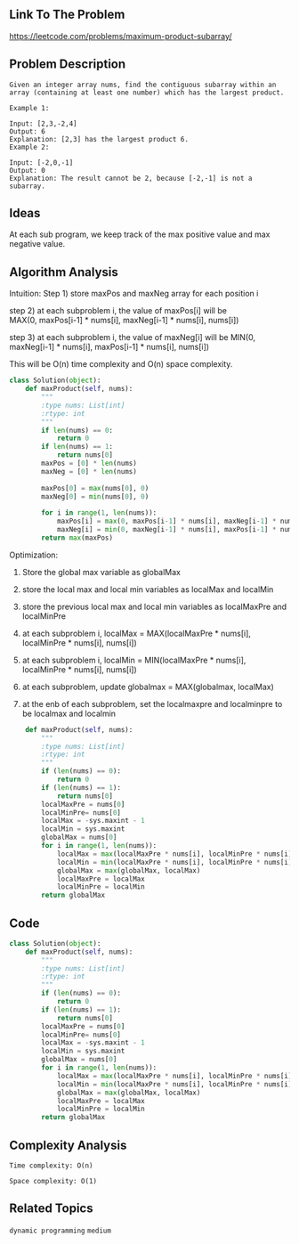 ## Link To The Problem 
https://leetcode.com/problems/maximum-product-subarray/

## Problem Description

```
Given an integer array nums, find the contiguous subarray within an array (containing at least one number) which has the largest product.

Example 1:

Input: [2,3,-2,4]
Output: 6
Explanation: [2,3] has the largest product 6.
Example 2:

Input: [-2,0,-1]
Output: 0
Explanation: The result cannot be 2, because [-2,-1] is not a subarray.

```

## Ideas

At each sub program, we keep track of the max positive value and max negative value.

## Algorithm Analysis
Intuition: 
Step 1) store maxPos and maxNeg array for each position i

step 2) at each subproblem i, the value of maxPos[i] will be  
MAX(0, maxPos[i-1] * nums[i], maxNeg[i-1] * nums[i], nums[i])

step 3) at each subproblem i, the value of maxNeg[i] will be 
MIN(0, maxNeg[i-1] * nums[i], maxPos[i-1] * nums[i], nums[i])

This will be O(n) time complexity and O(n) space complexity.
```py
class Solution(object):
    def maxProduct(self, nums):
        """
        :type nums: List[int]
        :rtype: int
        """
        if len(nums) == 0:
            return 0
        if len(nums) == 1:
            return nums[0]
        maxPos = [0] * len(nums)
        maxNeg = [0] * len(nums)
        
        maxPos[0] = max(nums[0], 0)
        maxNeg[0] = min(nums[0], 0)
        
        for i in range(1, len(nums)):
            maxPos[i] = max(0, maxPos[i-1] * nums[i], maxNeg[i-1] * nums[i], nums[i])
            maxNeg[i] = min(0, maxNeg[i-1] * nums[i], maxPos[i-1] * nums[i], nums[i])
        return max(maxPos)
```

Optimization:
1) Store the global max variable as globalMax
2) store the local max and local min variables as localMax and localMin
3) store the previous local max and local min variables as localMaxPre and localMinPre

4) at each subproblem i, localMax = MAX(localMaxPre * nums[i], localMinPre * nums[i], nums[i])
5) at each subproblem i, localMin = MIN(localMaxPre * nums[i], localMinPre * nums[i], nums[i])
6) at each subproblem, update globalmax = MAX(globalmax, localMax)
7) at the enb of each subproblem, set the localmaxpre and localminpre to be localmax and localmin
```py
    def maxProduct(self, nums):
        """
        :type nums: List[int]
        :rtype: int
        """
        if (len(nums) == 0):
            return 0
        if (len(nums) == 1):
            return nums[0]
        localMaxPre = nums[0]
        localMinPre= nums[0]
        localMax = -sys.maxint - 1
        localMin = sys.maxint
        globalMax = nums[0]
        for i in range(1, len(nums)):
            localMax = max(localMaxPre * nums[i], localMinPre * nums[i], nums[i])
            localMin = min(localMaxPre * nums[i], localMinPre * nums[i], nums[i])
            globalMax = max(globalMax, localMax)
            localMaxPre = localMax
            localMinPre = localMin
        return globalMax
```

## Code

```py
class Solution(object):
    def maxProduct(self, nums):
        """
        :type nums: List[int]
        :rtype: int
        """
        if (len(nums) == 0):
            return 0
        if (len(nums) == 1):
            return nums[0]
        localMaxPre = nums[0]
        localMinPre= nums[0]
        localMax = -sys.maxint - 1
        localMin = sys.maxint
        globalMax = nums[0]
        for i in range(1, len(nums)):
            localMax = max(localMaxPre * nums[i], localMinPre * nums[i], nums[i])
            localMin = min(localMaxPre * nums[i], localMinPre * nums[i], nums[i])
            globalMax = max(globalMax, localMax)
            localMaxPre = localMax
            localMinPre = localMin
        return globalMax
```

## Complexity Analysis
```
Time complexity: O(n)

Space complexity: O(1)
```
## Related Topics
```dynamic programming``` ```medium```




